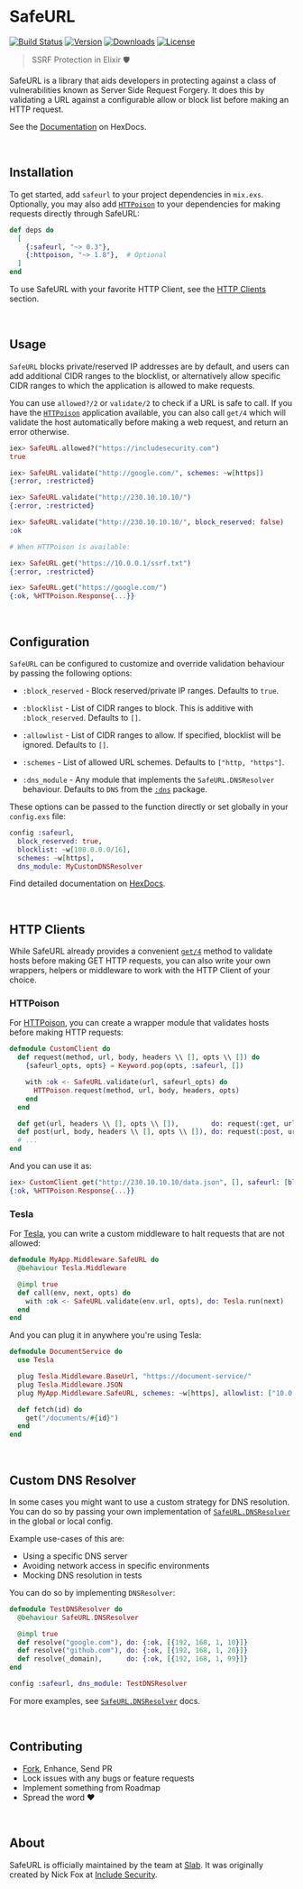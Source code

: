 # SafeURL

[![Build Status][badge-github]][github-build]
[![Version][badge-version]][hexpm]
[![Downloads][badge-downloads]][hexpm]
[![License][badge-license]][github-license]

> SSRF Protection in Elixir 🛡️

SafeURL is a library that aids developers in protecting against a class of vulnerabilities
known as Server Side Request Forgery. It does this by validating a URL against a configurable
allow or block list before making an HTTP request.

See the [Documentation][docs] on HexDocs.

<br>

## Installation

To get started, add `safeurl` to your project dependencies in `mix.exs`. Optionally, you may
also add [`HTTPoison`][lib-httpoison] to your dependencies for making requests directly
through SafeURL:

```elixir
def deps do
  [
    {:safeurl, "~> 0.3"},
    {:httpoison, "~> 1.8"},  # Optional
  ]
end
```

To use SafeURL with your favorite HTTP Client, see the [HTTP Clients][readme-http] section.

<br>

## Usage

`SafeURL` blocks private/reserved IP addresses are by default, and users can add additional
CIDR ranges to the blocklist, or alternatively allow specific CIDR ranges to which the
application is allowed to make requests.

You can use `allowed?/2` or `validate/2` to check if a URL is safe to call. If you have the
[`HTTPoison`][lib-httpoison] application available, you can also call `get/4` which will
validate the host automatically before making a web request, and return an error otherwise.

```elixir
iex> SafeURL.allowed?("https://includesecurity.com")
true

iex> SafeURL.validate("http://google.com/", schemes: ~w[https])
{:error, :restricted}

iex> SafeURL.validate("http://230.10.10.10/")
{:error, :restricted}

iex> SafeURL.validate("http://230.10.10.10/", block_reserved: false)
:ok

# When HTTPoison is available:

iex> SafeURL.get("https://10.0.0.1/ssrf.txt")
{:error, :restricted}

iex> SafeURL.get("https://google.com/")
{:ok, %HTTPoison.Response{...}}
```

<br>

## Configuration

`SafeURL` can be configured to customize and override validation behaviour by passing the
following options:

- `:block_reserved` - Block reserved/private IP ranges. Defaults to `true`.

- `:blocklist` - List of CIDR ranges to block. This is additive with `:block_reserved`.
  Defaults to `[]`.

- `:allowlist` - List of CIDR ranges to allow. If specified, blocklist will be ignored.
  Defaults to `[]`.

- `:schemes` - List of allowed URL schemes. Defaults to `["http, "https"]`.

- `:dns_module` - Any module that implements the `SafeURL.DNSResolver` behaviour.
  Defaults to `DNS` from the [`:dns`][lib-dns] package.

These options can be passed to the function directly or set globally in your `config.exs`
file:

```elixir
config :safeurl,
  block_reserved: true,
  blocklist: ~w[100.0.0.0/16],
  schemes: ~w[https],
  dns_module: MyCustomDNSResolver
```

Find detailed documentation on [HexDocs][docs].

<br>

## HTTP Clients

While SafeURL already provides a convenient [`get/4`][docs-get] method to validate hosts
before making GET HTTP requests, you can also write your own wrappers, helpers or
middleware to work with the HTTP Client of your choice.

### HTTPoison

For [HTTPoison][lib-httpoison], you can create a wrapper module that validates hosts
before making HTTP requests:

```elixir
defmodule CustomClient do
  def request(method, url, body, headers \\ [], opts \\ []) do
    {safeurl_opts, opts} = Keyword.pop(opts, :safeurl, [])

    with :ok <- SafeURL.validate(url, safeurl_opts) do
      HTTPoison.request(method, url, body, headers, opts)
    end
  end

  def get(url, headers \\ [], opts \\ []),        do: request(:get, url, "", headers, opts)
  def post(url, body, headers \\ [], opts \\ []), do: request(:post, url, body, headers, opts)
  # ...
end
```

And you can use it as:

```elixir
iex> CustomClient.get("http://230.10.10.10/data.json", [], safeurl: [block_reserved: false], recv_timeout: 500)
{:ok, %HTTPoison.Response{...}}
```

### Tesla

For [Tesla][lib-tesla], you can write a custom middleware to halt requests that are not
allowed:

```elixir
defmodule MyApp.Middleware.SafeURL do
  @behaviour Tesla.Middleware

  @impl true
  def call(env, next, opts) do
    with :ok <- SafeURL.validate(env.url, opts), do: Tesla.run(next)
  end
end
```

And you can plug it in anywhere you're using Tesla:

```elixir
defmodule DocumentService do
  use Tesla

  plug Tesla.Middleware.BaseUrl, "https://document-service/"
  plug Tesla.Middleware.JSON
  plug MyApp.Middleware.SafeURL, schemes: ~w[https], allowlist: ["10.0.0.0/24"]

  def fetch(id) do
    get("/documents/#{id}")
  end
end
```

<br>

## Custom DNS Resolver

In some cases you might want to use a custom strategy for DNS resolution. You can do so by
passing your own implementation of [`SafeURL.DNSResolver`][docs-dns] in the global or local
config.

Example use-cases of this are:

- Using a specific DNS server
- Avoiding network access in specific environments
- Mocking DNS resolution in tests

You can do so by implementing `DNSResolver`:

```elixir
defmodule TestDNSResolver do
  @behaviour SafeURL.DNSResolver

  @impl true
  def resolve("google.com"), do: {:ok, [{192, 168, 1, 10}]}
  def resolve("github.com"), do: {:ok, [{192, 168, 1, 20}]}
  def resolve(_domain),      do: {:ok, [{192, 168, 1, 99}]}
end
```

```elixir
config :safeurl, dns_module: TestDNSResolver
```

For more examples, see [`SafeURL.DNSResolver`][docs-dns] docs.

<br>

## Contributing

- [Fork][github-fork], Enhance, Send PR
- Lock issues with any bugs or feature requests
- Implement something from Roadmap
- Spread the word :heart:

<br>

## About

SafeURL is officially maintained by the team at [Slab][slab]. It was originally created by Nick Fox at
[Include Security][includesecurity].

<br>

[badge-github]: https://github.com/slab/safeurl-elixir/actions/workflows/ci.yml/badge.svg
[badge-version]: https://img.shields.io/hexpm/v/safeurl.svg
[badge-license]: https://img.shields.io/hexpm/l/safeurl.svg
[badge-downloads]: https://img.shields.io/hexpm/dt/safeurl.svg
[hexpm]: https://hex.pm/packages/safeurl
[github-build]: https://github.com/slab/safeurl-elixir/actions/workflows/ci.yml
[github-license]: https://github.com/slab/safeurl-elixir/blob/main/LICENSE
[github-fork]: https://github.com/slab/safeurl-elixir/fork
[slab]: https://slab.com/
[includesecurity]: https://github.com/IncludeSecurity
[readme-http]: #http-clients
[docs]: https://hexdocs.pm/safeurl
[docs-get]: https://hexdocs.pm/safeurl/SafeURL.html#get/4
[docs-dns]: https://hexdocs.pm/safeurl/SafeURL.DNSResolver.html
[lib-dns]: https://github.com/tungd/elixir-dns
[lib-tesla]: https://github.com/elixir-tesla/tesla
[lib-httpoison]: https://github.com/edgurgel/httpoison
